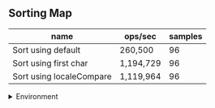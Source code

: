## Sorting Map

|name|ops/sec|samples|
|-|-|-|
|Sort using default|260,500|96|
|Sort using first char|1,194,729|96|
|Sort using localeCompare|1,119,964|96|


<details>
<summary>Environment</summary>

* __Machine:__ linux x64 | 4 vCPUs | 15.6GB Mem
* __Run:__ Tue Mar 12 2024 19:13:24 GMT+0000 (Coordinated Universal Time)
</details>

<!--
{"environment":{"platform":"linux","arch":"x64","cpus":4,"totalMemory":15.606491088867188},"benchmarks":[{"name":"Sort using default","opsSec":260499.89920697024,"samples":4},{"name":"Sort using first char","opsSec":1194728.893336993,"samples":5},{"name":"Sort using localeCompare","opsSec":1119963.9969665394,"samples":7}]}-->
